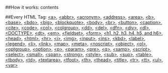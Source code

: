 ##How it works:
    <tag attribute="value">
        contents
    </tag>

##Every HTML Tag:
<a href="http://htmldog.com/reference/htmltags/a/">&lt;a&gt;</a>, <a href="http://htmldog.com/reference/htmltags/abbr/">&lt;abbr&gt;</a>, <a href="http://htmldog.com/reference/htmltags/acronym/">&lt;acronym&gt;</a>, <a href="http://htmldog.com/reference/htmltags/address/">&lt;address&gt;</a>, <a href="http://htmldog.com/reference/htmltags/area/">&lt;area&gt;</a>, <a href="http://htmldog.com/reference/htmltags/presentational/">&lt;b&gt;</a>, <a href="http://htmldog.com/reference/htmltags/base/">&lt;base&gt;</a>, <a href="http://htmldog.com/reference/htmltags/bdo/">&lt;bdo&gt;</a>, <a href="http://htmldog.com/reference/htmltags/presentational/">&lt;big&gt;</a>, <a href="http://htmldog.com/reference/htmltags/blockquote/">&lt;blockquote&gt;</a>, <a href="http://htmldog.com/reference/htmltags/body/">&lt;body&gt;</a>, <a href="http://htmldog.com/reference/htmltags/br/">&lt;br&gt;</a>, <a href="http://htmldog.com/reference/htmltags/button/">&lt;button&gt;</a>, <a href="http://htmldog.com/reference/htmltags/caption/">&lt;caption&gt;</a>, <a href="http://htmldog.com/reference/htmltags/cite/">&lt;cite&gt;</a>, <a href="http://htmldog.com/reference/htmltags/code/">&lt;code&gt;</a>, <a href="http://htmldog.com/reference/htmltags/col/">&lt;col&gt;</a>, <a href="http://htmldog.com/reference/htmltags/colgroup/">&lt;colgroup&gt;</a>, <a href="http://htmldog.com/reference/htmltags/dd/">&lt;dd&gt;</a>, <a href="http://htmldog.com/reference/htmltags/del/">&lt;del&gt;</a>, <a href="http://htmldog.com/reference/htmltags/dfn/">&lt;dfn&gt;</a>, <a href="http://htmldog.com/reference/htmltags/div/">&lt;div&gt;</a>, <a href="http://htmldog.com/reference/htmltags/dl/">&lt;dl&gt;</a>, <a href="http://htmldog.com/reference/htmltags/doctype/">&lt;DOCTYPE&gt;</a>, <a href="http://htmldog.com/reference/htmltags/dt/">&lt;dt&gt;</a>, <a href="http://htmldog.com/reference/htmltags/em/">&lt;em&gt;</a>, <a href="http://htmldog.com/reference/htmltags/fieldset/">&lt;fieldset&gt;</a>, <a href="http://htmldog.com/reference/htmltags/form/">&lt;form&gt;</a>, <a href="http://htmldog.com/reference/htmltags/h1h2h3h4h5h6/">&lt;h1, h2, h3, h4, h5, and h6&gt;</a>, <a href="http://htmldog.com/reference/htmltags/head/">&lt;head&gt;</a>, <a href="http://htmldog.com/reference/htmltags/html/">&lt;html&gt;</a>, <a href="http://htmldog.com/reference/htmltags/presentational/">&lt;hr&gt;</a>, <a href="http://htmldog.com/reference/htmltags/presentational/">&lt;i&gt;</a>, <a href="http://htmldog.com/reference/htmltags/img/">&lt;img&gt;</a>, <a href="http://htmldog.com/reference/htmltags/input/">&lt;input&gt;</a>, <a href="http://htmldog.com/reference/htmltags/ins/">&lt;ins&gt;</a>, <a href="http://htmldog.com/reference/htmltags/kbd/">&lt;kbd&gt;</a>, <a href="http://htmldog.com/reference/htmltags/label/">&lt;label&gt;</a>, <a href="http://htmldog.com/reference/htmltags/legend/">&lt;legend&gt;</a>, <a href="http://htmldog.com/reference/htmltags/li/">&lt;li&gt;</a>, <a href="http://htmldog.com/reference/htmltags/link/">&lt;link&gt;</a>, <a href="http://htmldog.com/reference/htmltags/map/">&lt;map&gt;</a>, <a href="http://htmldog.com/reference/htmltags/meta/">&lt;meta&gt;</a>, <a href="http://htmldog.com/reference/htmltags/noscript/">&lt;noscript&gt;</a>, <a href="http://htmldog.com/reference/htmltags/object/">&lt;object&gt;</a>, <a href="http://htmldog.com/reference/htmltags/ol/">&lt;ol&gt;</a>, <a href="http://htmldog.com/reference/htmltags/optgroup/">&lt;optgroup&gt;</a>, <a href="http://htmldog.com/reference/htmltags/option/">&lt;option&gt;</a>, <a href="http://htmldog.com/reference/htmltags/p/">&lt;p&gt;</a>, <a href="http://htmldog.com/reference/htmltags/param/">&lt;param&gt;</a>, <a href="http://htmldog.com/reference/htmltags/pre/">&lt;pre&gt;</a>, <a href="http://htmldog.com/reference/htmltags/q/">&lt;q&gt;</a>, <a href="http://htmldog.com/reference/htmltags/samp/">&lt;samp&gt;</a>, <a href="http://htmldog.com/reference/htmltags/script/">&lt;script&gt;</a>, <a href="http://htmldog.com/reference/htmltags/select/">&lt;select&gt;</a>, <a href="http://htmldog.com/reference/htmltags/presentational/">&lt;small&gt;</a>, <a href="http://htmldog.com/reference/htmltags/span/">&lt;span&gt;</a>, <a href="http://htmldog.com/reference/htmltags/strong/">&lt;strong&gt;</a>, <a href="http://htmldog.com/reference/htmltags/style/">&lt;style&gt;</a>, <a href="http://htmldog.com/reference/htmltags/presentational/">&lt;sub&gt;</a>, <a href="http://htmldog.com/reference/htmltags/presentational/">&lt;sup&gt;</a>, <a href="http://htmldog.com/reference/htmltags/table/">&lt;table&gt;</a>, <a href="http://htmldog.com/reference/htmltags/tbody/">&lt;tbody&gt;</a>, <a href="http://htmldog.com/reference/htmltags/td/">&lt;td&gt;</a>, <a href="http://htmldog.com/reference/htmltags/textarea/">&lt;textarea&gt;</a>, <a href="http://htmldog.com/reference/htmltags/tfoot/">&lt;tfoot&gt;</a>, <a href="http://htmldog.com/reference/htmltags/th/">&lt;th&gt;</a>, <a href="http://htmldog.com/reference/htmltags/thead/">&lt;thead&gt;</a>, <a href="http://htmldog.com/reference/htmltags/title/">&lt;title&gt;</a>, <a href="http://htmldog.com/reference/htmltags/tr/">&lt;tr&gt;</a>, <a href="http://htmldog.com/reference/htmltags/presentational/">&lt;tt&gt;</a>, <a href="http://htmldog.com/reference/htmltags/ul/">&lt;ul&gt;</a>, <a href="http://htmldog.com/reference/htmltags/var/">&lt;var&gt;</a>